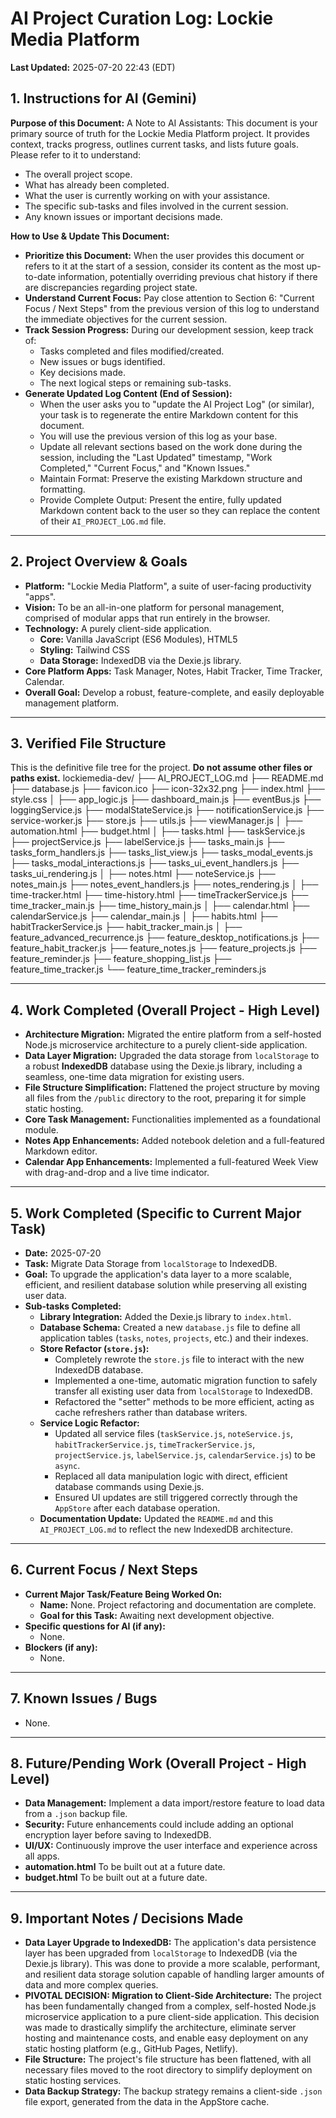 # AI Project Curation Log: Lockie Media Platform

**Last Updated:** 2025-07-20 22:43 (EDT)


## 1. Instructions for AI (Gemini)

**Purpose of this Document:** A Note to AI Assistants: This document is your primary source of truth for the Lockie Media Platform project. It provides context, tracks progress, outlines current tasks, and lists future goals. Please refer to it to understand:

* The overall project scope.
* What has already been completed.
* What the user is currently working on with your assistance.
* The specific sub-tasks and files involved in the current session.
* Any known issues or important decisions made.

**How to Use & Update This Document:**

* **Prioritize this Document:** When the user provides this document or refers to it at the start of a session, consider its content as the most up-to-date information, potentially overriding previous chat history if there are discrepancies regarding project state.
* **Understand Current Focus:** Pay close attention to Section 6: "Current Focus / Next Steps" from the previous version of this log to understand the immediate objectives for the current session.
* **Track Session Progress:** During our development session, keep track of:
    * Tasks completed and files modified/created.
    * New issues or bugs identified.
    * Key decisions made.
    * The next logical steps or remaining sub-tasks.
* **Generate Updated Log Content (End of Session):**
    * When the user asks you to "update the AI Project Log" (or similar), your task is to regenerate the entire Markdown content for this document.
    * You will use the previous version of this log as your base.
    * Update all relevant sections based on the work done during the session, including the "Last Updated" timestamp, "Work Completed," "Current Focus," and "Known Issues."
    * Maintain Format: Preserve the existing Markdown structure and formatting.
    * Provide Complete Output: Present the entire, fully updated Markdown content back to the user so they can replace the content of their `AI_PROJECT_LOG.md` file.

---

## 2. Project Overview & Goals

* **Platform:** "Lockie Media Platform", a suite of user-facing productivity "apps".
* **Vision:** To be an all-in-one platform for personal management, comprised of modular apps that run entirely in the browser.
* **Technology:** A purely client-side application.
    * **Core:** Vanilla JavaScript (ES6 Modules), HTML5
    * **Styling:** Tailwind CSS
    * **Data Storage:** IndexedDB via the Dexie.js library.
* **Core Platform Apps:** Task Manager, Notes, Habit Tracker, Time Tracker, Calendar.
* **Overall Goal:** Develop a robust, feature-complete, and easily deployable management platform.

---

## 3. Verified File Structure

This is the definitive file tree for the project. **Do not assume other files or paths exist.**
lockiemedia-dev/
├── AI_PROJECT_LOG.md
├── README.md
├── database.js
├── favicon.ico
├── icon-32x32.png
├── index.html
├── style.css
│
├── app_logic.js
├── dashboard_main.js
├── eventBus.js
├── loggingService.js
├── modalStateService.js
├── notificationService.js
├── service-worker.js
├── store.js
├── utils.js
├── viewManager.js
│
├── automation.html
├── budget.html
│
├── tasks.html
├── taskService.js
├── projectService.js
├── labelService.js
├── tasks_main.js
├── tasks_form_handlers.js
├── tasks_list_view.js
├── tasks_modal_events.js
├── tasks_modal_interactions.js
├── tasks_ui_event_handlers.js
├── tasks_ui_rendering.js
│
├── notes.html
├── noteService.js
├── notes_main.js
├── notes_event_handlers.js
├── notes_rendering.js
│
├── time-tracker.html
├── time-history.html
├── timeTrackerService.js
├── time_tracker_main.js
├── time_history_main.js
│
├── calendar.html
├── calendarService.js
├── calendar_main.js
│
├── habits.html
├── habitTrackerService.js
├── habit_tracker_main.js
│
├── feature_advanced_recurrence.js
├── feature_desktop_notifications.js
├── feature_habit_tracker.js
├── feature_notes.js
├── feature_projects.js
├── feature_reminder.js
├── feature_shopping_list.js
├── feature_time_tracker.js
└── feature_time_tracker_reminders.js


---

## 4. Work Completed (Overall Project - High Level)

* **Architecture Migration:** Migrated the entire platform from a self-hosted Node.js microservice architecture to a purely client-side application.
* **Data Layer Migration:** Upgraded the data storage from `localStorage` to a robust **IndexedDB** database using the Dexie.js library, including a seamless, one-time data migration for existing users.
* **File Structure Simplification:** Flattened the project structure by moving all files from the `/public` directory to the root, preparing it for simple static hosting.
* **Core Task Management:** Functionalities implemented as a foundational module.
* **Notes App Enhancements:** Added notebook deletion and a full-featured Markdown editor.
* **Calendar App Enhancements:** Implemented a full-featured Week View with drag-and-drop and a live time indicator.

---

## 5. Work Completed (Specific to Current Major Task)

* **Date:** 2025-07-20
* **Task:** Migrate Data Storage from `localStorage` to IndexedDB.
* **Goal:** To upgrade the application's data layer to a more scalable, efficient, and resilient database solution while preserving all existing user data.
* **Sub-tasks Completed:**
    * **Library Integration:** Added the Dexie.js library to `index.html`.
    * **Database Schema:** Created a new `database.js` file to define all application tables (`tasks`, `notes`, `projects`, etc.) and their indexes.
    * **Store Refactor (`store.js`):**
        * Completely rewrote the `store.js` file to interact with the new IndexedDB database.
        * Implemented a one-time, automatic migration function to safely transfer all existing user data from `localStorage` to IndexedDB.
        * Refactored the "setter" methods to be more efficient, acting as cache refreshers rather than database writers.
    * **Service Logic Refactor:**
        * Updated all service files (`taskService.js`, `noteService.js`, `habitTrackerService.js`, `timeTrackerService.js`, `projectService.js`, `labelService.js`, `calendarService.js`) to be `async`.
        * Replaced all data manipulation logic with direct, efficient database commands using Dexie.js.
        * Ensured UI updates are still triggered correctly through the `AppStore` after each database operation.
    * **Documentation Update:** Updated the `README.md` and this `AI_PROJECT_LOG.md` to reflect the new IndexedDB architecture.

---

## 6. Current Focus / Next Steps

* **Current Major Task/Feature Being Worked On:**
    * **Name:** None. Project refactoring and documentation are complete.
    * **Goal for this Task:** Awaiting next development objective.
* **Specific questions for AI (if any):**
    * None.
* **Blockers (if any):**
    * None.

---

## 7. Known Issues / Bugs

* None.

---

## 8. Future/Pending Work (Overall Project - High Level)

* **Data Management:** Implement a data import/restore feature to load data from a `.json` backup file.
* **Security:** Future enhancements could include adding an optional encryption layer before saving to IndexedDB.
* **UI/UX:** Continuously improve the user interface and experience across all apps.
* **automation.html** To be built out at a future date.
* **budget.html** To be built out at a future date.

---

## 9. Important Notes / Decisions Made

* **Data Layer Upgrade to IndexedDB:** The application's data persistence layer has been upgraded from `localStorage` to IndexedDB (via the Dexie.js library). This was done to provide a more scalable, performant, and resilient data storage solution capable of handling larger amounts of data and more complex queries.
* **PIVOTAL DECISION: Migration to Client-Side Architecture:** The project has been fundamentally changed from a complex, self-hosted Node.js microservice application to a pure client-side application. This decision was made to drastically simplify the architecture, eliminate server hosting and maintenance costs, and enable easy deployment on any static hosting platform (e.g., GitHub Pages, Netlify).
* **File Structure:** The project's file structure has been flattened, with all necessary files moved to the root directory to simplify deployment on static hosting services.
* **Data Backup Strategy:** The backup strategy remains a client-side `.json` file export, generated from the data in the AppStore cache.
